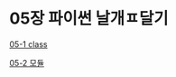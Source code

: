 # 05장 파이썬 날개ㅍ달기

[05-1 class](05%E1%84%8C%E1%85%A1%E1%86%BC%20%E1%84%91%E1%85%A1%E1%84%8B%E1%85%B5%E1%84%8A%E1%85%A5%E1%86%AB%20%E1%84%82%E1%85%A1%E1%86%AF%E1%84%80%E1%85%A2%E3%85%8D%E1%84%83%E1%85%A1%E1%86%AF%E1%84%80%E1%85%B5%20394b7efc43cc4c709b5e5c9cfb2cabd0/05-1%20class%20c22fa70414cc424babe70a83eecdedda.md)

[05-2 모듈](05%E1%84%8C%E1%85%A1%E1%86%BC%20%E1%84%91%E1%85%A1%E1%84%8B%E1%85%B5%E1%84%8A%E1%85%A5%E1%86%AB%20%E1%84%82%E1%85%A1%E1%86%AF%E1%84%80%E1%85%A2%E3%85%8D%E1%84%83%E1%85%A1%E1%86%AF%E1%84%80%E1%85%B5%20394b7efc43cc4c709b5e5c9cfb2cabd0/05-2%20%E1%84%86%E1%85%A9%E1%84%83%E1%85%B2%E1%86%AF%20e2facfd202df45608cf3b5c43de432c6.md)